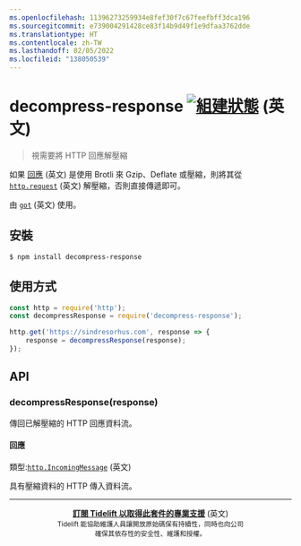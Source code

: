 ```yaml
---
ms.openlocfilehash: 11396273259934e8fef30f7c67feefbff3dca196
ms.sourcegitcommit: e739004291428ce83f14b9d49f1e9dfaa3762dde
ms.translationtype: HT
ms.contentlocale: zh-TW
ms.lasthandoff: 02/05/2022
ms.locfileid: "138050539"
---
```

# <a name="decompress-response-build-statushttpstravis-ciorgsindresorhusdecompress-response"></a>decompress-response [![組建狀態](https://travis-ci.org/sindresorhus/decompress-response.svg?branch=master)](https://travis-ci.org/sindresorhus/decompress-response) (英文)

> 視需要將 HTTP 回應解壓縮

如果 [回應](https://nodejs.org/api/http.html#http_class_http_incomingmessage) (英文) 是使用 Brotli 來 Gzip、Deflate 或壓縮，則將其從 [`http.request`](https://nodejs.org/api/http.html#http_http_request_options_callback) (英文) 解壓縮，否則直接傳遞即可。

由 [`got`](https://github.com/sindresorhus/got) (英文) 使用。


## <a name="install"></a>安裝

```
$ npm install decompress-response
```


## <a name="usage"></a>使用方式

```js
const http = require('http');
const decompressResponse = require('decompress-response');

http.get('https://sindresorhus.com', response => {
    response = decompressResponse(response);
});
```


## <a name="api"></a>API

### <a name="decompressresponseresponse"></a>decompressResponse(response)

傳回已解壓縮的 HTTP 回應資料流。

#### <a name="response"></a>回應

類型:[`http.IncomingMessage`](https://nodejs.org/api/http.html#http_class_http_incomingmessage) (英文)

具有壓縮資料的 HTTP 傳入資料流。


---

<div align="center">
    <b>
        <a href="https://tidelift.com/subscription/pkg/npm-unzip-response?utm_source=npm-unzip-response&utm_medium=referral&utm_campaign=readme">訂閱 Tidelift 以取得此套件的專業支援</a>
    </b>
     (英文)<br>
    <sub> Tidelift 能協助維護人員讓開放原始碼保有持續性，同時也向公司<br>確保其依存性的安全性、維護和授權。
    </sub>
</div>
